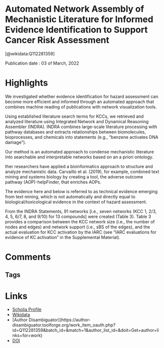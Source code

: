 
Automated Network Assembly of Mechanistic Literature for Informed Evidence Identification to Support Cancer Risk Assessment
===========================================================================================================================
  
  [@wikidata:Q112281359]  
  
Publication date : 03 of March, 2022  

# Highlights

We investigated whether evidence identification for hazard assessment can become more efficient and informed through an automated approach that combines machine reading of publications with network visualization tools.

Using established literature search terms for KCCs, we retrieved and analyzed literature using Integrated Network and Dynamical Reasoning Assembler (INDRA). INDRA combines large-scale literature processing with pathway databases and extracts relationships between biomolecules, bioprocesses, and chemicals into statements (e.g., “benzene activates DNA damage”).

Our method is an automated approach to condense mechanistic literature into searchable and interpretable networks based on an a priori ontology. 

ther researchers have applied a bioinformatics approach to structure and analyze mechanistic data. Carvaillo et al. (2019), for example, combined text mining and systems biology by creating a tool, the adverse outcome pathway (AOP)-helpFinder, that enriches AOPs. 

 The evidence here and below is referred to as technical evidence emerging from text mining, which is not automatically and directly equal to biological/toxicological evidence in the context of hazard assessment.

 From the INDRA Statements, 91 networks [i.e., seven networks (KCC 1, 2/3, 4, 5, 6/7, 8, and 9/10) for 13 compounds] were created (Table 3). Table 3 provides a comparison between the KCC network size (i.e., the number of nodes and edges) and network support (i.e., sBS of the edges), and the actual evaluation for KCC activation by the IARC (see “IARC evaluations for evidence of KC activation” in the Supplemental Material).

 
# Comments

## Tags

# Links
  
 * [Scholia Profile](https://scholia.toolforge.org/work/Q112281359)  
 * [Wikidata](https://www.wikidata.org/wiki/Q112281359)  
 * [Author Disambiguator](https://author-
disambiguator.toolforge.org/work_item_oauth.php?id=Q112281359&batch_id=&match=1&author_list_id=&doit=Get+author+links+for+work)  
 * [DOI](https://doi.org/10.1289/EHP9112)  
